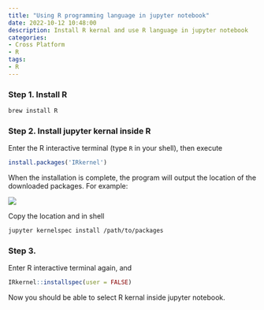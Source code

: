 ```yaml
---
title: "Using R programming language in jupyter notebook"
date: 2022-10-12 10:48:00
description: Install R kernal and use R language in jupyter notebook
categories: 
- Cross Platform
- R
tags:
- R
---
```




### Step 1. Install R

```sh
brew install R	
```

### Step 2. Install jupyter kernal inside R

Enter the R interactive terminal (type `R` in your shell), then execute 

```R
install.packages('IRkernel')
```

When the installation is complete, the program will output the location of the downloaded packages. For example: 

![](36_r_jupyter/downloaded_packages.jpg)

Copy the location and in shell

```sh
jupyter kernelspec install /path/to/packages
```

### Step 3.

Enter R interactive terminal again, and 

```R
IRkernel::installspec(user = FALSE)		
```

Now you should be able to select R kernal inside jupyter notebook.